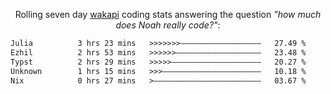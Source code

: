 <p align="center">Rolling seven day <a href="https://wakapi.dev/"/>wakapi</a> coding stats answering the question <i>"how much does Noah really code?"</i>:</p>
<!--START_SECTION:waka-->

```txt
Julia          3 hrs 23 mins   >>>>>>>——————————————————   27.49 %
Ezhil          2 hrs 53 mins   >>>>>>———————————————————   23.48 %
Typst          2 hrs 29 mins   >>>>>————————————————————   20.27 %
Unknown        1 hrs 15 mins   >>>——————————————————————   10.18 %
Nix            0 hrs 27 mins   >————————————————————————   03.67 %
```

<!--END_SECTION:waka-->
